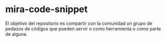 # mira-code-snippet
El objetivo del repositorio es compartir con la comunidad un grupo de pedazos de códigos que pueden servir o como herramienta o como parte de alguna. 
